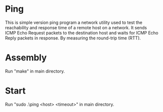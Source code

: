 # Ping
This is simple version ping program a network utility used to test the reachability and response time of a remote host on a network. It sends ICMP Echo Request packets to the destination host and waits for ICMP Echo Reply packets in response. By measuring the round-trip time (RTT).

# Assembly 
Run "make" in main directory.

# Start
Run "sudo .\ping \<host> \<timeout>" in main directory.
